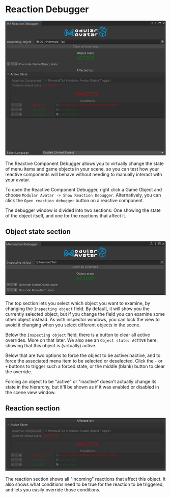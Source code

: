 ﻿---
sidebar_position: 900
---

# Reaction Debugger

![Reaction Debugger](debugger-main-0.png)

The Reactive Component Debugger allows you to virtually change the state of menu items and game objects in your scene,
so you can test how your reactive components will behave without needing to manually interact with your avatar.

To open the Reactive Component Debugger,  right click a Game Object and choose `Modular Avatar -> Show Reaction Debugger`.
Alternatively, you can click the `Open reaction debugger` button on a reactive component.

The debugger window is divided into two sections: One showing the state of the object itself, and one for the reactions
that affect it.

## Object state section

![Top section of the debugger](top-section.png)

The top section lets you select which object you want to examine, by changing the `Inspecting object` field. By default,
it will show you the currently selected object, but if you change the field you can examine some other object instead.
As with inspector windows, you can lock the view to avoid it changing when you select different objects in the scene.

Below the `Inspecting object` field, there is a button to clear all active overrides. More on that later. We also see an
`Object state: ACTIVE` here, showing that this object is (virtually) active.

Below that are two options to force the object to be active/inactive, and to force the associated menu item to be selected
or deselected. Click the `-` or `+` buttons to trigger such a forced state, or the middle (blank) button to clear the
override.

Forcing an object to be "active" or "inactive" doesn't actually change its state in the hierarchy, but it'll be shown as
if it was enabled or disabled in the scene view window.

## Reaction section

![Bottom section of the debugger](bottom-section.png)

The reaction section shows all "incoming" reactions that affect this object. It also shows what conditions need to be
true for the reaction to be triggered, and lets you easily override those conditions.